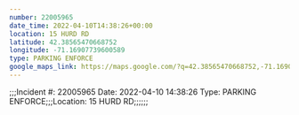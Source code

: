 ```yaml
---
number: 22005965
date_time: 2022-04-10T14:38:26+00:00
location: 15 HURD RD
latitude: 42.38565470668752
longitude: -71.16907739600589
type: PARKING ENFORCE
google_maps_link: https://maps.google.com/?q=42.38565470668752,-71.16907739600589
---
```


;;;Incident #: 22005965  Date: 2022-04-10 14:38:26   Type: PARKING ENFORCE;;;Location: 15 HURD RD;;;;;;
